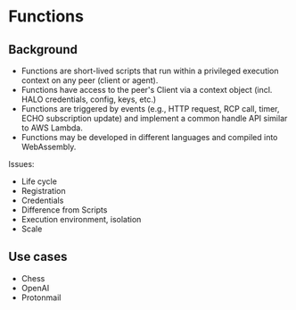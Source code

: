# Functions

## Background

- Functions are short-lived scripts that run within a privileged execution context on any peer (client or agent).
- Functions have access to the peer's Client via a context object (incl. HALO credentials, config, keys, etc.)
- Functions are triggered by events (e.g., HTTP request, RCP call, timer, ECHO subscription update) and implement a common handle API similar to AWS Lambda.
- Functions may be developed in different languages and compiled into WebAssembly.






Issues:
- Life cycle
- Registration
- Credentials
- Difference from Scripts
- Execution environment, isolation
- Scale


## Use cases

- Chess
- OpenAI
- Protonmail

